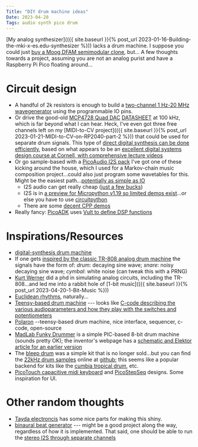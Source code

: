 ```yaml
---
Title: "DIY drum machine ideas"
Date: 2023-04-20
Tags: audio synth pico drum
---
```


[My analog synthesizer](({{ site.baseurl }}{% post_url 2023-01-16-Building-the-mki-x-es.edu-synthesizer %})) lacks a drum machine.  I suppose you could just [buy a Moog DFAM semimodular clone](https://www.synthtopia.com/content/2023/05/26/behringer-edge-now-shipping-with-199-list-price/), but... A few thoughts towards a project, assuming you are not an analog purist and have a Raspberry Pi Pico floating around...

# Circuit design

* A handful of 2k resistors is enough to build a [two-channel 1 Hz-20 MHz wavegenerator](https://www.instructables.com/Arbitrary-Wave-Generator-With-the-Raspberry-Pi-Pic/) using the programmable IO pins. 
* Or drive the good-old [MCP4728 Quad DAC](https://www.adafruit.com/product/4470) [DATASHEET](https://ww1.microchip.com/downloads/en/DeviceDoc/22187E.pdf) at 100 kHz, which is far beyond what I can hear.  Heck, I've even got three free channels left on my [MIDI-to-CV project](({{ site.baseurl }}{% post_url 2023-01-21-MIDI-to-CV-on-RP2040-part-2 %})) that could be used for separate drum signals.  This type of [direct digital synthesis can be done efficiently](https://vanhunteradams.com/Pico/TimerIRQ/SPI_DDS.html), based on what appears to be an [excellent digital systems design course at Cornell, with comprehensive lecture videos](https://www.youtube.com/playlist?list=PLDqMkB5cbBA5oDg8VXM110GKc-CmvUqEZ)
* Or go sample-based with a [PicoAudio I2S pack](https://shop.pimoroni.com/en-us/products/pico-audio-pack) I've got one of these kicking around the house, which I used for a Markov-chain music composition project...could also just program some wavetables for this.  Might be the easiest path...[potentially as simple as IO](https://github.com/todbot/circuitpython-tricks/blob/main/larger-tricks/pidaydrummachine.py)
    * I2S audio can get really cheap ([just a few bucks](https://www.aliexpress.us/item/3256802711963831.html?gatewayAdapt=glo2usa4itemAdapt&_randl_shipto=US))
    * I2S is in [a preview for Micropython v1.19 so limited demos exist](https://github.com/miketeachman/micropython-i2s-examples)...or else you have to use [circuitpython](https://learn.adafruit.com/mp3-playback-rp2040/pico-i2s-mp3)
    * There are some [decent CPP demos](https://github.com/pimoroni/pimoroni-pico/blob/main/examples/pico_audio/demo.cpp)
* Really fancy: [PicoADK](https://github.com/DatanoiseTV/PicoADK-Hardware) uses [Vult to define DSP functions](https://www.vult-dsp.com/vult-language)

# Inspirations/Resources

* [digital-synthesis drum machine](https://www.youtube.com/watch?v=A_Bv5Ad-Cy8)
* If one gets [inspired by the classic TR-808 analog drum machine](http://mickeydelp.com/blog/anatomy-of-a-drum-machine)  the signals have the form of: *drum*: decaying sine wave; *snare*: noisy decaying sine wave; *cymbal*: white noise (can tweak this with a PRNG)
* [Kurt Werner](https://ccrma.stanford.edu/~kwerner/) did a phd in simulating analog circuits, including the TR-808...and led me into a rabbit hole of [1-bit music](({{ site.baseurl }}{% post_url 2023-04-20-1-Bit-Music %}))
* [Euclidean rhythms](https://en.wikipedia.org/wiki/Euclidean_rhythm), naturally...
* [Teensy-based drum machine](https://cdm.link/2023/02/diy-drum-machine-teensy/) --- looks like [C-code describing the various audioparameters and how they play with the switches and potentiometers](https://github.com/albnys/Drum-Machine/blob/main/Drum_machine.ino)
* [Polaron](https://github.com/zueblin/Polaron) --teensy-based drum machine, nice interface, sequencer, c-code, open-source
* [MadLab Funky Drummer](https://www.tindie.com/products/madlab/funky-drummer-kit/) is a simple PIC-based 8-bit drum machine (sounds pretty OK); the inventor's webpage has a [schematic and Elektor article for an earlier version](http://www.madlab.org/kits/drummer.html)
* The [bleep drum](https://bleeplabs.com/product/the-bleep-drum/) was a simple kit that is no longer sold...but you can find the [22kHz drum samples](http://bleeplabs.com/2013/04/07/putting-your-own-samples-in-the-bleep-drum/) online at [github](https://github.com/BleepLabs/Bleep-Drum); this seems like a popular backend for kits like the [cumbia tropical drum](https://www.tindie.com/products/oficinadesonido/hanan-cumbia-tropical-drum-machine/), etc.
* [PicoTouch capacitive midi keyboard](https://www.tindie.com/products/todbot/picotouch-capsense-midi-keyboard-for-raspi-pico/) and [PicoStepSeq](https://www.tindie.com/products/todbot/picostepseq-pcb/) designs.  Some inspiration for UI.    


# Other random thoughts

* [Tayda electroncis](https://www.taydaelectronics.com) has some nice parts for making this shiny.
* [binaural beat generator](https://syntherjack.net/binaural-beat-generator-1-5-arduino/) --- might be a good project along the way, regardless of how it is implemented. That said, one should be able to run the [stereo I2S through separate channels](https://github.com/elehobica/pico_sine_wave_i2s_32b/blob/main/my_pico_audio_i2s/audio_i2s.pio)